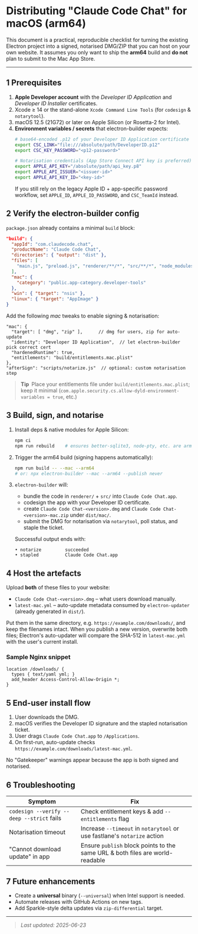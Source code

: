 # Distributing "Claude Code Chat" for macOS (arm64)

This document is a practical, reproducible checklist for turning the existing Electron project into a signed, notarised DMG/ZIP that you can host on your own website.  It assumes you only want to ship the **arm64** build and **do not** plan to submit to the Mac App Store.

---

## 1  Prerequisites

1. **Apple Developer account** with the _Developer ID Application_ and _Developer ID Installer_ certificates.
2. Xcode ≥ 14 or the stand-alone `Xcode Command Line Tools` (for `codesign` & `notarytool`).
3. macOS 12.5 (21G72) or later on Apple Silicon (or Rosetta-2 for Intel).
4. **Environment variables / secrets** that electron-builder expects:
   ```bash
   # base64-encoded .p12 of your Developer ID Application certificate
   export CSC_LINK="file:///absolute/path/DeveloperID.p12"
   export CSC_KEY_PASSWORD="<p12-password>"

   # Notarisation credentials (App Store Connect API key is preferred)
   export APPLE_API_KEY="/absolute/path/api_key.p8"
   export APPLE_API_ISSUER="<issuer-id>"
   export APPLE_API_KEY_ID="<key-id>"
   ```
   If you still rely on the legacy Apple ID + app-specific password workflow, set `APPLE_ID`, `APPLE_ID_PASSWORD`, and `CSC_TeamId` instead.

## 2  Verify the electron-builder config

`package.json` already contains a minimal `build` block:
```json
"build": {
  "appId": "com.claudecode.chat",
  "productName": "Claude Code Chat",
  "directories": { "output": "dist" },
  "files": [
    "main.js", "preload.js", "renderer/**/*", "src/**/*", "node_modules/**/*", "package.json"
  ],
  "mac": {
    "category": "public.app-category.developer-tools"
  },
  "win": { "target": "nsis" },
  "linux": { "target": "AppImage" }
}
```
Add the following _mac_ tweaks to enable signing & notarisation:
```json5
"mac": {
  "target": [ "dmg", "zip" ],      // dmg for users, zip for auto-update
  "identity": "Developer ID Application",  // let electron-builder pick correct cert
  "hardenedRuntime": true,
  "entitlements": "build/entitlements.mac.plist"
},
"afterSign": "scripts/notarize.js"  // optional: custom notarisation step
```
> **Tip** Place your entitlements file under `build/entitlements.mac.plist`; keep it minimal (`com.apple.security.cs.allow-dyld-environment-variables = true`, etc.)

## 3  Build, sign, and notarise

1. Install deps & native modules for Apple Silicon:
   ```bash
   npm ci
   npm run rebuild    # ensures better-sqlite3, node-pty, etc. are arm64
   ```
2. Trigger the arm64 build (signing happens automatically):
   ```bash
   npm run build -- --mac --arm64
   # or: npx electron-builder --mac --arm64 --publish never
   ```
3. `electron-builder` will:
   * bundle the code in `renderer/` + `src/` into `Claude Code Chat.app`.
   * codesign the app with your Developer ID certificate.
   * create `Claude Code Chat-<version>.dmg` and `Claude Code Chat-<version>-mac.zip` under `dist/mac/`.
   * submit the DMG for notarisation via `notarytool`, poll status, and staple the ticket.

   Successful output ends with:
   ```text
   • notarize         succeeded
   • stapled          Claude Code Chat.app
   ```

## 4  Host the artefacts

Upload **both** of these files to your website:

* `Claude Code Chat-<version>.dmg` – what users download manually.
* `latest-mac.yml` – auto-update metadata consumed by `electron-updater` (already generated in `dist/`).

Put them in the same directory, e.g. `https://example.com/downloads/`, and keep the filenames intact. When you publish a new version, overwrite both files; Electron's auto-updater will compare the SHA-512 in `latest-mac.yml` with the user's current install.

### Sample Nginx snippet
```nginx
location /downloads/ {
  types { text/yaml yml; }
  add_header Access-Control-Allow-Origin *;
}
```

## 5  End-user install flow

1. User downloads the DMG.
2. macOS verifies the Developer ID signature and the stapled notarisation ticket.
3. User drags `Claude Code Chat.app` to `/Applications`.
4. On first-run, auto-update checks `https://example.com/downloads/latest-mac.yml`.

No "Gatekeeper" warnings appear because the app is both signed and notarised.

## 6  Troubleshooting

| Symptom | Fix |
|---------|-----|
| `codesign --verify --deep --strict` fails | Check entitlement keys & add `--entitlements` flag |
| Notarisation timeout | Increase `--timeout` in `notarytool` or use fastlane's `notarize` action |
| "Cannot download update" in app | Ensure `publish` block points to the same URL & both files are world-readable |

## 7  Future enhancements

* Create a **universal** binary (`--universal`) when Intel support is needed.
* Automate releases with GitHub Actions on new tags.
* Add Sparkle-style delta updates via `zip-differential` target.

---

> _Last updated: 2025-06-23_
